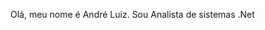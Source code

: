 Olá, meu nome é André Luiz. Sou Analista de sistemas .Net

<!---
andreluiz1906/andreluiz1906 is a ✨ special ✨ repository because its `README.md` (this file) appears on your GitHub profile.
You can click the Preview link to take a look at your changes.
--->
